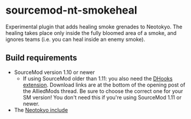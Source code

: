 # sourcemod-nt-smokeheal
Experimental plugin that adds healing smoke grenades to Neotokyo.
The healing takes place only inside the fully bloomed area of a smoke,
and ignores teams (i.e. you can heal inside an enemy smoke).

## Build requirements
* SourceMod version 1.10 or newer
  * If using SourceMod older than 1.11: you also need the [DHooks extension](https://forums.alliedmods.net/showpost.php?p=2588686).
    Download links are at the bottom of the opening post of the AlliedMods thread.
    Be sure to choose the correct one for your SM version! You don't need this if you're using SourceMod 1.11 or newer.
* The [Neotokyo include](https://github.com/softashell/sourcemod-nt-include/blob/master/scripting/include/neotokyo.inc)
